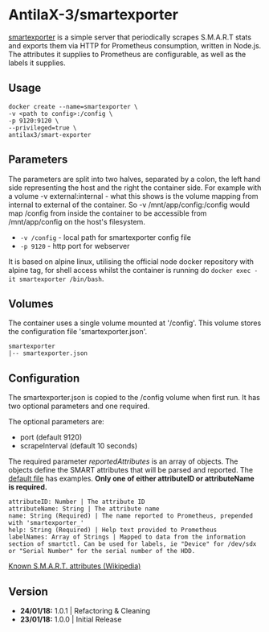 # AntilaX-3/smartexporter
[smartexporter](https://github.com/AntilaX-3/docker-smartexporter) is a simple server that periodically scrapes S.M.A.R.T stats and exports them via HTTP for Prometheus consumption, written in Node.js.
The attributes it supplies to Prometheus are configurable, as well as the labels it supplies. 
## Usage
```
docker create --name=smartexporter \
-v <path to config>:/config \
-p 9120:9120 \
--privileged=true \
antilax3/smart-exporter
```
## Parameters
The parameters are split into two halves, separated by a colon, the left hand side representing the host and the right the container side. For example with a volume -v external:internal - what this shows is the volume mapping from internal to external of the container. So -v /mnt/app/config:/config would map /config from inside the container to be accessible from /mnt/app/config on the host's filesystem.

- `-v /config` - local path for smartexporter config file
- `-p 9120` - http port for webserver

It is based on alpine linux, utilising the official node docker repository with alpine tag, for shell access whilst the container is running do `docker exec -it smartexporter /bin/bash`.

## Volumes

The container uses a single volume mounted at '/config'. This volume stores the configuration file 'smartexporter.json'.

    smartexporter
    |-- smartexporter.json

## Configuration

The smartexporter.json is copied to the /config volume when first run. It has two optional parameters and one required. 

The optional parameters are:
 - port (default 9120)
 - scrapeInterval (default 10 seconds)
 
 The required parameter *reportedAttributes* is an array of objects. The objects define the SMART attributes that will be parsed and reported. The [default file](https://github.com/AntilaX-3/docker-smartexporter/blob/master/root/app/src/config/default.json) has examples. **Only one of either attributeID or attributeName is required.** 
 
    attributeID: Number | The attribute ID
    attributeName: String | The attribute name
    name: String (Required) | The name reported to Prometheus, prepended with 'smartexporter_'
    help: String (Required) | Help text provided to Prometheus
    labelNames: Array of Strings | Mapped to data from the information section of smartctl. Can be used for labels, ie "Device" for /dev/sdx or "Serial Number" for the serial number of the HDD. 
     
[Known S.M.A.R.T. attributes (Wikipedia)](https://en.wikipedia.org/w/index.php?title=S.M.A.R.T.#Known_ATA_S.M.A.R.T._attributes)
## Version
- **24/01/18:** 1.0.1 | Refactoring & Cleaning
- **23/01/18:** 1.0.0 | Initial Release